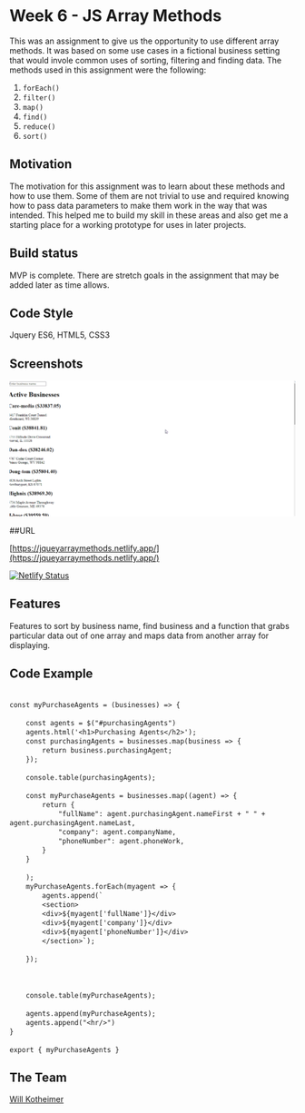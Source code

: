 
# Week 6 - JS Array Methods
This was an assignment to give us the opportunity to use different array methods. It was based on some use cases in a fictional business setting that would invole common uses of sorting, filtering and finding data. The methods used in this assignment were the following:

1. `forEach()`
1. `filter()`
1. `map()`
1. `find()`
1. `reduce()`
1. `sort()`


## Motivation
The motivation for this assignment was to learn about these methods and how to use them. Some of them are not trivial to use and required knowing how to pass data parameters to make them work in the way that was intended. This helped me to build my skill in these areas and also get me a starting place for a working prototype for uses in later projects.

## Build status
MVP is complete. There are stretch goals in the assignment that may be added later as time allows.

## Code Style
Jquery ES6, HTML5, CSS3

## Screenshots

![](./jqueryArraysMethods.gif)

##URL

[https://jqueyarraymethods.netlify.app/](https://jqueyarraymethods.netlify.app/)

[![Netlify Status](https://api.netlify.com/api/v1/badges/1cc062e7-c31e-40a3-a2de-cb3e574cfdf0/deploy-status)](https://app.netlify.com/sites/jqueyarraymethods/deploys)

## Features
Features to sort by business name, find business and a function that grabs particular data out of one array and maps data from another array for displaying.

## Code Example
```             

const myPurchaseAgents = (businesses) => {

    const agents = $("#purchasingAgents")
    agents.html('<h1>Purchasing Agents</h2>');
    const purchasingAgents = businesses.map(business => {
        return business.purchasingAgent;
    });

    console.table(purchasingAgents);

    const myPurchaseAgents = businesses.map((agent) => {
        return {
            "fullName": agent.purchasingAgent.nameFirst + " " + agent.purchasingAgent.nameLast,
            "company": agent.companyName,
            "phoneNumber": agent.phoneWork,
        }
    }

    );
    myPurchaseAgents.forEach(myagent => {
        agents.append(`
        <section>
        <div>${myagent['fullName']}</div>
        <div>${myagent['company']}</div>
        <div>${myagent['phoneNumber']}</div>
        </section>`);

    });



    console.table(myPurchaseAgents);

    agents.append(myPurchaseAgents);
    agents.append("<hr/>")
}

export { myPurchaseAgents }
```
## The Team
[Will Kotheimer](https://github.com/willkotheimer)


